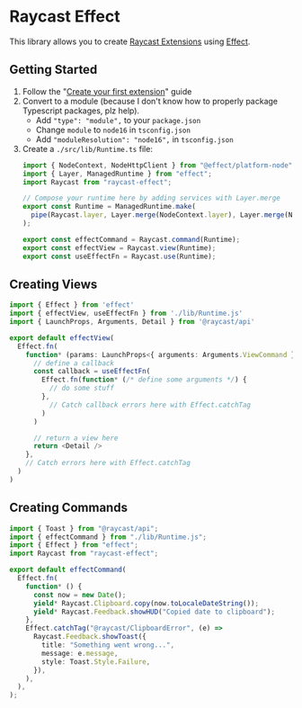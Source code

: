 # Raycast Effect

This library allows you to create [Raycast Extensions][raycast] using
[Effect][effect].

## Getting Started

1. Follow the "[Create your first extension][first]" guide
2. Convert to a module (because I don't know how to properly package Typescript
   packages, plz help).
   - Add `"type": "module",` to your `package.json`
   - Change `module` to `node16` in `tsconfig.json`
   - Add `"moduleResolution": "node16",` in `tsconfig.json`
3. Create a `./src/lib/Runtime.ts` file:
   ```typescript
   import { NodeContext, NodeHttpClient } from "@effect/platform-node";
   import { Layer, ManagedRuntime } from "effect";
   import Raycast from "raycast-effect";

   // Compose your runtime here by adding services with Layer.merge
   export const Runtime = ManagedRuntime.make(
     pipe(Raycast.layer, Layer.merge(NodeContext.layer), Layer.merge(NodeHttpClient.layer)),
   );

   export const effectCommand = Raycast.command(Runtime);
   export const effectView = Raycast.view(Runtime);
   export const useEffectFn = Raycast.use(Runtime);
   ```

## Creating Views

```typescript
import { Effect } from 'effect'
import { effectView, useEffectFn } from './lib/Runtime.js'
import { LaunchProps, Arguments, Detail } from '@raycast/api'

export default effectView(
  Effect.fn(
    function* (params: LaunchProps<{ arguments: Arguments.ViewCommand }>) {
      // define a callback
      const callback = useEffectFn(
        Effect.fn(function* (/* define some arguments */) {
          // do some stuff
        },
          // Catch callback errors here with Effect.catchTag
        )
      )

      // return a view here
      return <Detail />
    },
    // Catch errors here with Effect.catchTag
  )
)
```

## Creating Commands

```typescript
import { Toast } from "@raycast/api";
import { effectCommand } from "./lib/Runtime.js";
import { Effect } from "effect";
import Raycast from "raycast-effect";

export default effectCommand(
  Effect.fn(
    function* () {
      const now = new Date();
      yield* Raycast.Clipboard.copy(now.toLocaleDateString());
      yield* Raycast.Feedback.showHUD("Copied date to clipboard");
    },
    Effect.catchTag("@raycast/ClipboardError", (e) =>
      Raycast.Feedback.showToast({
        title: "Something went wrong...",
        message: e.message,
        style: Toast.Style.Failure,
      }),
    ),
  ),
);
```

[raycast]: https://developers.raycast.com/
[effect]: https://effect.website
[first]: https://developers.raycast.com/basics/create-your-first-extension
